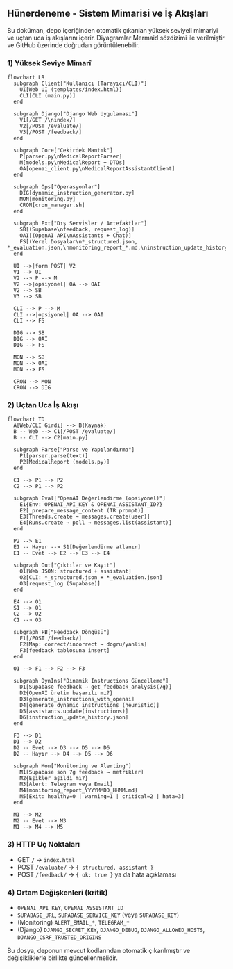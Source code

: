 ## Hünerdeneme - Sistem Mimarisi ve İş Akışları

Bu doküman, depo içeriğinden otomatik çıkarılan yüksek seviyeli mimariyi ve uçtan uca iş akışlarını içerir. Diyagramlar Mermaid sözdizimi ile verilmiştir ve GitHub üzerinde doğrudan görüntülenebilir.

### 1) Yüksek Seviye Mimarî
```mermaid
flowchart LR
  subgraph Client["Kullanıcı (Tarayıcı/CLI)"]
    UI[Web UI (templates/index.html)]
    CLI[CLI (main.py)]
  end

  subgraph Django["Django Web Uygulaması"]
    V1[/GET /\nindex/]
    V2[/POST /evaluate/]
    V3[/POST /feedback/]
  end

  subgraph Core["Çekirdek Mantık"]
    P[parser.py\nMedicalReportParser]
    M[models.py\nMedicalReport + DTOs]
    OA[openai_client.py\nMedicalReportAssistantClient]
  end

  subgraph Ops["Operasyonlar"]
    DIG[dynamic_instruction_generator.py]
    MON[monitoring.py]
    CRON[cron_manager.sh]
  end

  subgraph Ext["Dış Servisler / Artefaktlar"]
    SB[(Supabase\nfeedback, request_log)]
    OAI[(OpenAI API\nAssistants + Chat)]
    FS[(Yerel Dosyalar\n*_structured.json, *_evaluation.json,\nmonitoring_report_*.md,\ninstruction_update_history.json)]
  end

  UI -->|form POST| V2
  V1 --> UI
  V2 --> P --> M
  V2 -->|opsiyonel| OA --> OAI
  V2 --> SB
  V3 --> SB

  CLI --> P --> M
  CLI -->|opsiyonel| OA --> OAI
  CLI --> FS

  DIG --> SB
  DIG --> OAI
  DIG --> FS

  MON --> SB
  MON --> OAI
  MON --> FS

  CRON --> MON
  CRON --> DIG
```

### 2) Uçtan Uca İş Akışı
```mermaid
flowchart TD
  A[Web/CLI Girdi] --> B{Kaynak}
  B -- Web --> C1[/POST /evaluate/]
  B -- CLI --> C2[main.py]

  subgraph Parse["Parse ve Yapılandırma"]
    P1[parser.parse(text)]
    P2[MedicalReport (models.py)]
  end

  C1 --> P1 --> P2
  C2 --> P1 --> P2

  subgraph Eval["OpenAI Değerlendirme (opsiyonel)"]
    E1{Env: OPENAI_API_KEY & OPENAI_ASSISTANT_ID?}
    E2[_prepare_message_content (TR prompt)]
    E3[Threads.create → messages.create(user)]
    E4[Runs.create → poll → messages.list(assistant)]
  end

  P2 --> E1
  E1 -- Hayır --> S1[Değerlendirme atlanır]
  E1 -- Evet --> E2 --> E3 --> E4

  subgraph Out["Çıktılar ve Kayıt"]
    O1[Web JSON: structured + assistant]
    O2[CLI: *_structured.json + *_evaluation.json]
    O3[request_log (Supabase)]
  end

  E4 --> O1
  S1 --> O1
  C2 --> O2
  C1 --> O3

  subgraph FB["Feedback Döngüsü"]
    F1[/POST /feedback/]
    F2[Map: correct/incorrect → dogru/yanlis]
    F3[feedback tablosuna insert]
  end

  O1 --> F1 --> F2 --> F3

  subgraph DynIns["Dinamik Instructions Güncelleme"]
    D1[Supabase feedback → get_feedback_analysis(7g)]
    D2{OpenAI üretim başarılı mı?}
    D3[generate_instructions_with_openai]
    D4[generate_dynamic_instructions (heuristic)]
    D5[assistants.update(instructions)]
    D6[instruction_update_history.json]
  end

  F3 --> D1
  D1 --> D2
  D2 -- Evet --> D3 --> D5 --> D6
  D2 -- Hayır --> D4 --> D5 --> D6

  subgraph Mon["Monitoring ve Alerting"]
    M1[Supabase son 7g feedback → metrikler]
    M2{Eşikler aşıldı mı?}
    M3[Alert: Telegram veya Email]
    M4[monitoring_report_YYYYMMDD_HHMM.md]
    M5[Exit: healthy=0 | warning=1 | critical=2 | hata=3]
  end

  M1 --> M2
  M2 -- Evet --> M3
  M1 --> M4 --> M5
```

### 3) HTTP Uç Noktaları
- GET `/` → `index.html`
- POST `/evaluate/` → `{ structured, assistant }`
- POST `/feedback/` → `{ ok: true }` ya da hata açıklaması

### 4) Ortam Değişkenleri (kritik)
- `OPENAI_API_KEY`, `OPENAI_ASSISTANT_ID`
- `SUPABASE_URL`, `SUPABASE_SERVICE_KEY` (veya `SUPABASE_KEY`)
- (Monitoring) `ALERT_EMAIL_*`, `TELEGRAM_*`
- (Django) `DJANGO_SECRET_KEY`, `DJANGO_DEBUG`, `DJANGO_ALLOWED_HOSTS`, `DJANGO_CSRF_TRUSTED_ORIGINS`

Bu dosya, deponun mevcut kodlarından otomatik çıkarılmıştır ve değişikliklerle birlikte güncellenmelidir.


